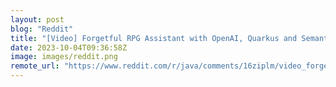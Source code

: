 ```yaml
---
layout: post
blog: "Reddit"
title: "[Video] Forgetful RPG Assistant with OpenAI, Quarkus and Semantic Kernel for Java"
date: 2023-10-04T09:36:58Z
image: images/reddit.png
remote_url: "https://www.reddit.com/r/java/comments/16ziplm/video_forgetful_rpg_assistant_with_openai_quarkus/"
---
```

